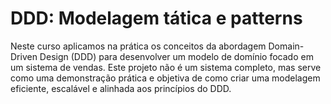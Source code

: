 # DDD: Modelagem tática e patterns

Neste curso aplicamos na prática os conceitos da abordagem Domain-Driven Design (DDD) para desenvolver um modelo de domínio focado em um sistema de vendas. Este projeto não é um sistema completo, mas serve como uma demonstração prática e objetiva de como criar uma modelagem eficiente, escalável e alinhada aos princípios do DDD.